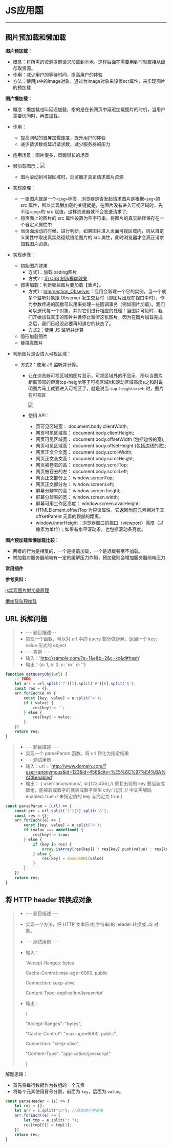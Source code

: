 # JS应用题





---



## 图片预加载和懒加载

**图片预加载：**

* 概念：将所需的资源提前请求加载到本地，这样后面在需要用到时就直接从缓存取资源。
* 作用：减少用户的等待时间，提高用户的体验
* 方法：使用js中的image对象，通过为image对象来设置scr属性，来实现图片的预加载

**图片懒加载：**

* 概念：懒加载也叫延迟加载，指的是在长网页中延迟加载图片的时机，当用户需要访问时，再去加载。

* 作用： 

  * 提高网站的首屏加载速度，提升用户的体验
  * 减少请求数或延迟请求数，减少服务器的压力

* 适用场景：图片很多，页面很长的场景

* 懒加载图示：![](../images/lanjiazai.gif)

  * 图片滚动到可视区域时，浏览器才真正请求图片资源

* 实现原理：

  * 一张图片就是一个`<img>`标签，浏览器是否发起请求图片是根据`<img>`的 src 属性，所以实现懒加载的关键就是，在图片没有进入可视区域时，先不给`<img>`的 src 赋值，这样浏览器就不会发送请求了;
  * 将页面上的图片的 src 属性设置为空字符串，将图片的真实路径保存在一个自定义属性中
  * 当页面滚动的时候，进行判断，如果图片进入页面可视区域内，则从自定义属性中取出真实路径赋值给图片的 src 属性，此时浏览器才会真正请求加载图片资源。

* 实现步骤：

  * 初始图片效果
    * 方式1：加载loading图片
    * 方式2：[用 CSS 制造模糊效果](https://developer.mozilla.org/zh-CN/docs/Web/Progressive_web_apps/Loading#用_css_制造模糊效果)
  * 按需加载：判断哪些图片要加载【重点】。
    * 方式1：[Intersection_Observer](https://developer.mozilla.org/en-US/docs/Web/API/Intersection_Observer_API)：应用会新建一个它的实例。当一个或多个监听对象跟 Observer 发生交互时（即图片出现在视口中时），作为参数传递的函数可以用来处理一些回调事务（例如图片加载）。我们可以迭代每一个对象，并对它们进行相应的处理：当图片可见时，我们开始加载真正的图片并且停止监听这张图片，因为在图片加载完成之后，我们已经没必要再知道它的状态了。
    * 方式2：使用 JS 监听并计算
  * 隐形加载图片
  * 替换真图片

* 判断图片是否进入可视区域：

  * 方式2：使用 JS 监听并计算。

    * 让在浏览器可视区域的图片显示，可视区域外的不显示，所以当图片距离顶部的距离top-height等于可视区域h和滚动区域高度s之和时说明图片马上就要进入可视区了，就是说当 `top-height<=s+h` 时，图片在可视区

      ![](../images/lanjiazai.png)

    * 使用 API：

      * 页可见区域宽： document.body.clientWidth;
      * 网页可见区域高： document.body.clientHeight;
      * 网页可见区域宽： document.body.offsetWidth (包括边线的宽);
      * 网页可见区域高： document.body.offsetHeight (包括边线的宽);
      * 网页正文全文宽： document.body.scrollWidth;
      * 网页正文全文高： document.body.scrollHeight;
      * 网页被卷去的高： document.body.scrollTop;
      * 网页被卷去的左： document.body.scrollLeft;
      * 网页正文部分上： window.screenTop;
      * 网页正文部分左： window.screenLeft;
      * 屏幕分辨率的高： window.screen.height;
      * 屏幕分辨率的宽： window.screen.width;
      * 屏幕可用工作区高度： window.screen.availHeight;
      * HTMLElement.offsetTop 为只读属性，它返回当前元素相对于其 offsetParent 元素的顶部的距离。
      * window.innerHeight：浏览器窗口的视口（viewport）高度（以像素为单位）；如果有水平滚动条，也包括滚动条高度。


**图片预加载和懒加载比较：**

* 两者的行为是相反的，一个是提前加载，一个是迟缓甚至不加载。
* 懒加载对服务器前端有一定的缓解压力作用，预加载则会增加服务器前端压力

**常用插件**



**参考资料：**

[js实现图片懒加载原理](https://blog.csdn.net/w1418899532/article/details/90515969)

[懒加载和预加载](https://juejin.cn/post/6844903614138286094)



## URL 拆解问题

>  * --- 题目描述 --
>  * 实现一个函数，可以对 url 中的 query 部分做拆解，返回一个 key: value 形式的 object  
>  * --- 实例 ---
>  * 输入：'http://sample.com/?a=1&e&b=2&c=xx&d#hash' 
>  * 输出：{a: 1, b: 2, c: 'xx', d: ''}  
>
>  

```javascript
function getQueryObj(url) {
    // TODO
    let arr = url.split('?')[1].split('#')[0].split('&');
    const res = {};
    arr.forEach(e => {
        const [key, value] = e.split('=');
        if (!value) {
            res[key] = '';
        } else {
            res[key] = value;
        }
    })
    return res;
}
```



>  * --- 题目描述 ---
>  * 实现一个 parseParam 函数，将 url 转化为指定结果
>  * --- 测试用例 ---
>  * 输入：url = 'http://www.domain.com/?user=anonymous&id=123&id=456&city=%E5%8C%97%E4%BA%AC&enabled'
>  * 输出：
>    {
>    user:'anonymous',
>    id:[123,456],// 重复出现的 key 要组装成数组，能被转成数字的就转成数字类型
>    city:'北京',// 中文需解码
>    enabled: true // 未指定值的 key 与约定为 true
>    }
>
>  

```javascript
const parseParam = (url) => {
    const arr = url.split('?')[1].split('&');
    const res = {};
    arr.forEach((e) => {
        const [key, value] = e.split('=');
        if (value === undefined) {
            res[key] = true;
        } else {
            if (key in res) {
                Array.isArray(res[key]) ? res[key].push(value) : res[key] = [res[key]].concat(value);
            } else {
                res[key] = decodeURI(value)
            }
        }
    })
    return res;
}
```

## 将 HTTP header 转换成对象

>  * --- 题目描述 ---
>
>  * 实现一个方法，把 HTTP 文本形式(字符串)的 header 转换成 JS 对象。
>
>  * --- 测试用例 ---
>
>  * 输入：
>
>    `Accept-Ranges: bytes 
>
>    Cache-Control: max-age=6000, public
>
>    Connection: keep-alive
>
>    Content-Type: application/javascript`
>
>  * 输出：
>
>    {
>
>    "Accept-Ranges": "bytes",
>
>    "Cache-Control": "max-age=6000, public",
>
>    Connection: "keep-alive",
>
>    "Content-Type": "application/javascript"
>
>    }
>
>  

解题思路：

* 首先将每行数据作为数组的一个元素 
* 将每个元素使用冒号分割，前面为 `key`，后面为 `value`。

```javascript
const parseHeader = (s) => {
    let res = {};
    let arr = s.split("\n"); //获取单行字符串
    arr.forEach((e) => {
        let tmp = e.split(": ");
        res[tmp[0]] = tmp[1];
    })
    return res;
}
```

